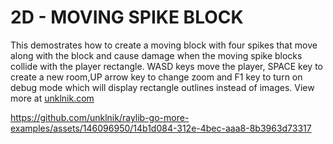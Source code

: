 
# 2D - MOVING SPIKE BLOCK
This demostrates how to create a moving block with four spikes that move along with the block and cause damage when the moving spike blocks collide with the player rectangle. WASD keys move the player, SPACE key to create a new room,UP arrow key to change zoom and F1 key to turn on debug mode which will display rectangle outlines instead of images. View more at [unklnik.com](https://unklnik.com)

https://github.com/unklnik/raylib-go-more-examples/assets/146096950/14b1d084-312e-4bec-aaa8-8b3963d73317
